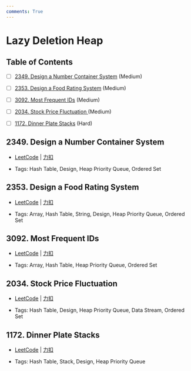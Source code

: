 ```yaml
---
comments: True
---
```


# Lazy Deletion Heap

## Table of Contents

- [ ] [2349. Design a Number Container System](#2349-design-a-number-container-system) (Medium)
- [ ] [2353. Design a Food Rating System](#2353-design-a-food-rating-system) (Medium)
- [ ] [3092. Most Frequent IDs](#3092-most-frequent-ids) (Medium)
- [ ] [2034. Stock Price Fluctuation ](#2034-stock-price-fluctuation) (Medium)
- [ ] [1172. Dinner Plate Stacks](#1172-dinner-plate-stacks) (Hard)


## 2349. Design a Number Container System

-    [LeetCode](https://leetcode.com/problems/design-a-number-container-system/) | [力扣](https://leetcode.cn/problems/design-a-number-container-system/)

-   Tags: Hash Table, Design, Heap Priority Queue, Ordered Set



## 2353. Design a Food Rating System

-    [LeetCode](https://leetcode.com/problems/design-a-food-rating-system/) | [力扣](https://leetcode.cn/problems/design-a-food-rating-system/)

-   Tags: Array, Hash Table, String, Design, Heap Priority Queue, Ordered Set



## 3092. Most Frequent IDs

-    [LeetCode](https://leetcode.com/problems/most-frequent-ids/) | [力扣](https://leetcode.cn/problems/most-frequent-ids/)

-   Tags: Array, Hash Table, Heap Priority Queue, Ordered Set



## 2034. Stock Price Fluctuation

-    [LeetCode](https://leetcode.com/problems/stock-price-fluctuation/) | [力扣](https://leetcode.cn/problems/stock-price-fluctuation/)

-   Tags: Hash Table, Design, Heap Priority Queue, Data Stream, Ordered Set



## 1172. Dinner Plate Stacks

-    [LeetCode](https://leetcode.com/problems/dinner-plate-stacks/) | [力扣](https://leetcode.cn/problems/dinner-plate-stacks/)

-   Tags: Hash Table, Stack, Design, Heap Priority Queue
